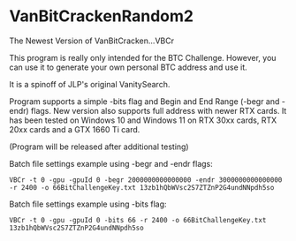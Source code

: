 # VanBitCrackenRandom2
The Newest Version of VanBitCracken...VBCr

This program is really only intended for the BTC Challenge. However, you can use it to generate your own personal BTC address and use it.

It is a spinoff of JLP's original VanitySearch.

Program supports a simple -bits flag and Begin and End Range (-begr and -endr) flags. New version also supports full address with newer RTX cards. It has been tested on Windows 10 and Windows 11 on RTX 30xx cards, RTX 20xx cards and a GTX 1660 Ti card.

(Program will be released after additional testing)

Batch file settings example using -begr and -endr flags:
```
VBCr -t 0 -gpu -gpuId 0 -begr 2000000000000000 -endr 3000000000000000 -r 2400 -o 66BitChallengeKey.txt 13zb1hQbWVsc2S7ZTZnP2G4undNNpdh5so
```

Batch file settings example using -bits flag:
```
VBCr -t 0 -gpu -gpuId 0 -bits 66 -r 2400 -o 66BitChallengeKey.txt 13zb1hQbWVsc2S7ZTZnP2G4undNNpdh5so
```

